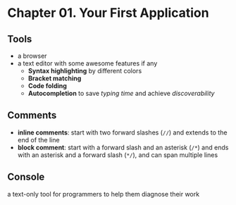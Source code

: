 # Chapter 01. Your First Application  

## Tools  
+ a browser  
+ a text editor with some awesome features if any  
  - **Syntax highlighting** by different colors  
  - **Bracket matching**  
  - **Code folding**  
  - **Autocompletion** to save *typing time* and achieve *discoverability*  

## Comments  
+ **inline comments**: start with two forward slashes (`//`) and extends to the end of the line  
+ **block comment**: start with a forward slash and an asterisk (`/*`) and ends with an asterisk and a forward slash (`*/`), and can span multiple lines  

## Console  
a text-only tool for programmers to help them diagnose their work  